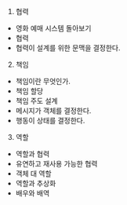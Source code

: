 1. 협력
- 영화 예매 시스템 돌아보기
- 협력
- 협력이 설계를 위한 문맥을 결정한다.
2. 책임
- 책임이란 무엇인가.
- 책임 할당
- 책임 주도 설계
- 메시지가 객체를 결정한다.
- 행동이 상태를 결정한다.
3. 역할
- 역할과 협력
- 유연하고 재사용 가능한 협력
- 객체 대 역할
- 역할과 추상화
- 배우와 배역
